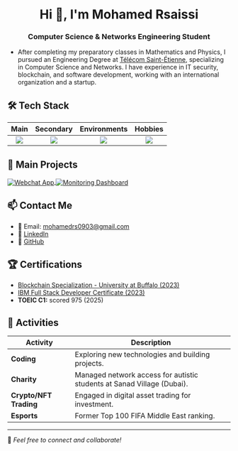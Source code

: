<h1 align="center">Hi 👋, I'm Mohamed Rsaissi</h1>
<h3 align="center"> Computer Science & Networks Engineering Student</h3>

- After completing my preparatory classes in Mathematics and Physics, I pursued an Engineering Degree at <a href="https://www.telecom-st-etienne.fr/">Télécom Saint-Étienne</a>, specializing in Computer Science and Networks. I have experience in IT security, blockchain, and software development, working with an international organization and a startup.


## 🛠 Tech Stack

| Main | Secondary | Environments | Hobbies |
|:----:|:---------:|:-------------:|:-------:|
| <img src="https://skillicons.dev/icons?i=java,mysql,python,nodejs&theme=dark&perline=4"/> | <img src="https://skillicons.dev/icons?i=git,cpp,react,solidity&theme=dark&perline=4"/> | <img src="https://skillicons.dev/icons?i=linux,azure,docker,ci/cd&theme=dark&perline=4"/> | <img src="https://skillicons.dev/icons?i=react,latex&theme=dark&perline=4"/> |

## 🚀 Main Projects

<a href="https://github.com/rsmed31/Webchat">
  <img align="center" src="https://github-readme-stats.vercel.app/api/pin/?username=rsmed31&repo=Webchat&show_icons=true&line_height=27&title_color=6aa6f8&text_color=8a919a&icon_color=6aa6f8&bg_color=22272e" alt="Webchat App" />
</a>

<a href="https://github.com/rsmed31/interfaceUI">
  <img align="center" src="https://github-readme-stats.vercel.app/api/pin/?username=rsmed31&repo=interfaceUI&show_icons=true&line_height=27&title_color=6aa6f8&text_color=8a919a&icon_color=6aa6f8&bg_color=22272e" alt="Monitoring Dashboard" />
</a>


## 📫 Contact Me

- 📧 Email: [mohamedrs0903@gmail.com](mailto:mohamedrs0903@gmail.com)
- 🔗 [LinkedIn](https://linkedin.com/in/mohamed-rsaissi)
- 🔗 [GitHub](https://github.com/rsmed31)

## 🏆 Certifications

- [Blockchain Specialization - University at Buffalo (2023)](https://www.coursera.org/account/accomplishments/specialization/9MD9HGY9UGHW)
- [IBM Full Stack Developer Certificate (2023)](https://www.coursera.org/account/accomplishments/specialization/J9LGBFK7XHSC)
- **TOEIC C1:** scored 975 (2025)

## 🎯 Activities

| Activity | Description |
|----------|-------------|
| **Coding** | Exploring new technologies and building projects. |
| **Charity** | Managed network access for autistic students at Sanad Village (Dubai). |
| **Crypto/NFT Trading** | Engaged in digital asset trading for investment. |
| **Esports** | Former Top 100 FIFA Middle East ranking. |

---

🌟 _Feel free to connect and collaborate!_
